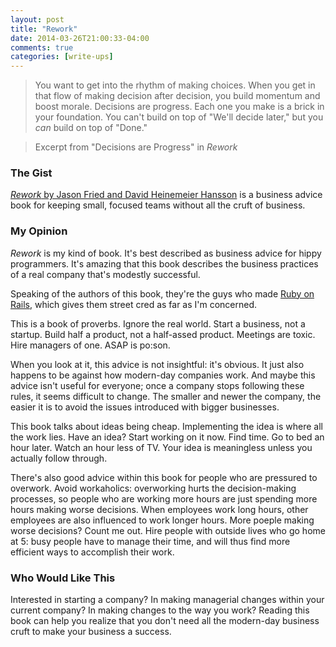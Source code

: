 ```yaml
---
layout: post
title: "Rework"
date: 2014-03-26T21:00:33-04:00
comments: true
categories: [write-ups]
---
```


> You want to get into the rhythm of making choices. When you get in that flow of making decision after decision, you build momentum and boost morale. Decisions are progress. Each one you make is a brick in your foundation. You can't build on top of "We'll decide later," but you _can_ build on top of "Done."

> Excerpt from "Decisions are Progress" in _Rework_

### The Gist

[_Rework_ by Jason Fried and David Heinemeier Hansson](http://www.amazon.com/gp/product/0307463745/ref=as_li_qf_sp_asin_tl?ie=UTF8&camp=1789&creative=9325&creativeASIN=0307463745&linkCode=as2&tag=larpriandthee-20) is a business advice book for keeping small, focused teams without all the cruft of business.

### My Opinion

_Rework_ is my kind of book. It's best described as business advice for hippy programmers. It's amazing that this book describes the business practices of a real company that's modestly successful.

Speaking of the authors of this book, they're the guys who made [Ruby on Rails](//rubyonrails.org/), which gives them street cred as far as I'm concerned.

This is a book of proverbs. Ignore the real world. Start a business, not a startup. Build half a product, not a half-assed product. Meetings are toxic. Hire managers of one. ASAP is po:son.

When you look at it, this advice is not insightful: it's obvious. It just also happens to be against how modern-day companies work. And maybe this advice isn't useful for everyone; once a company stops following these rules, it seems difficult to change. The smaller and newer the company, the easier it is to avoid the issues introduced with bigger businesses.

This book talks about ideas being cheap. Implementing the idea is where all the work lies. Have an idea? Start working on it now. Find time. Go to bed an hour later. Watch an hour less of TV. Your idea is meaningless unless you actually follow through.

There's also good advice within this book for people who are pressured to overwork. Avoid workaholics: overworking hurts the decision-making processes, so people who are working more hours are just spending more hours making worse decisions. When employees work long hours, other employees are also influenced to work longer hours. More poeple making worse decisions? Count me out. Hire people with outside lives who go home at 5: busy people have to manage their time, and will thus find more efficient ways to accomplish their work.

### Who Would Like This

Interested in starting a company? In making managerial changes within your current company? In making changes to the way you work? Reading this book can help you realize that you don't need all the modern-day business cruft to make your business a success.
